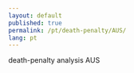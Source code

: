 ```yaml
---
layout: default
published: true
permalink: /pt/death-penalty/AUS/
lang: pt
---
```


death-penalty analysis AUS
